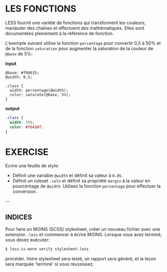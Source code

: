 # LES FONCTIONS

LESS fournit une variété de fonctions qui transforment les couleurs, manipuler des chaînes et effectuent des mathématiques. Elles sont documentées pleinement à la référence de fonction.

L'exemple suivant utilise la fonction `percentage` pour convertir 0,5 à 50% et de la fonction `saturation` pour augmenter la saturation de la couleur de `@base` de 5%:

**input**
```less
@base: #f04615;
@width: 0.5;

.class {
  width: percentage(@width);
  color: saturate(@base, 5%);
}
```

**output**
```css
.class {
  width: 50%;
  color: #f6430f;
}
```

# EXERCISE

Ecrire une feuille de style:
- Définit une variable `@width` et définit sa valeur à `0.05`.
- Définit un ruleset `.coln` et définit sa propriété `margin` à la valeur en pourcentage de `@width`. Utilisez la fonction `percentage` pour effectuer la conversion.

--
## INDICES

Pour faire un MOINS (SCSS) stylesheet, créer un nouveau fichier avec une extension `.less` et commencer à écrire MOINS. Lorsque vous avez terminé, vous devez exécuter:

```sh
$ less-is-more verify stylesheet.less
```

procéder. Votre stylesheet sera testé, un rapport sera généré, et la leçon sera marquée 'terminé' si vous réussissez.
